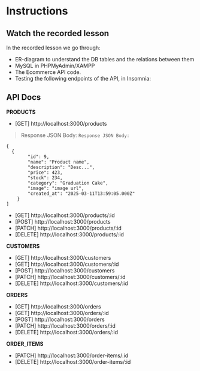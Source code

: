# Instructions

## Watch the recorded lesson
In the recorded lesson we go through:
- ER-diagram to understand the DB tables and the relations between them 
- MySQL in PHPMyAdmin/XAMPP
- The Ecommerce API code.
- Testing the following endpoints of the API, in Insomnia:


## API Docs 

<b>PRODUCTS</b>
  - [GET]    http://localhost:3000/products
> Response JSON Body: 
`Response JSON Body:`

``` 
{
  {
		"id": 9,
		"name": "Product name",
		"description": "Desc...",
		"price": 423,
		"stock": 234,
		"category": "Graduation Cake",
		"image": "image url",
		"created_at": "2025-03-11T13:59:05.000Z"
	}
]
``` 


  - [GET]    http://localhost:3000/products/:id
  - [POST]   http://localhost:3000/products
  - [PATCH]  http://localhost:3000/products/:id
  - [DELETE] http://localhost:3000/products/:id

<b>CUSTOMERS</b>
  - [GET]    http://localhost:3000/customers
  - [GET]    http://localhost:3000/customers/:id
  - [POST]   http://localhost:3000/customers
  - [PATCH]  http://localhost:3000/customers/:id
  - [DELETE] http://localhost:3000/customers/:id

<b>ORDERS</b>
  - [GET]    http://localhost:3000/orders
  - [GET]    http://localhost:3000/orders/:id
  - [POST]   http://localhost:3000/orders
  - [PATCH]  http://localhost:3000/orders/:id
  - [DELETE] http://localhost:3000/orders/:id

<b>ORDER_ITEMS</b>
  - [PATCH]  http://localhost:3000/order-items/:id
  - [DELETE] http://localhost:3000/order-items/:id

